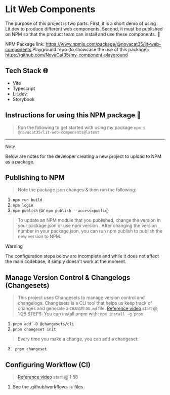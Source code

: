 # Lit Web Components

The purpose of this project is two parts. First, it is a short demo of using Lit.dev to produce different web components. Second, it must be published on NPM so that the product team can install and use these components. 🚀

NPM Package link: https://www.npmjs.com/package/@novacat35/lit-web-components
Playground repo (to showcase the use of this package): https://github.com/NovaCat35/my-component-playground

## Tech Stack 🌐
- Vite
- Typescript
- Lit.dev
- Storybook

## Instructions for using this NPM package 📙
> Run the following to get started with using my package
`npm i @novacat35/lit-web-components@latest`

---

> [!NOTE]
> Below are notes for the developer creating a new project to upload to NPM as a package.

## Publishing to NPM
> Note the package.json changes & then run the following: 
1) `npm run build` 
2) `npm login`
3) `npm publish` (or `npm publish --access=public`)

> To update an NPM module that you published, change the version in your package.json or use npm version <new-version>. After changing the version number in your package.json, you can run npm publish to publish the new version to NPM.


> [!WARNING]
> The configuration steps below are incomplete and while it does not affect the main codebase, it simply doesn't work at the moment. 

## Manage Version Control & Changelogs (Changesets)
> This project uses Changesets to manage version control and changelogs. Changesets is a CLI tool that helps us keep track of changes and generate a `CHANGELOG.md` file.
> [Reference video](https://www.youtube.com/watch?v=eh89VE3Mk5g) start @ 1:25
STEPS: 
> You can install pnpm with: `npm install -g pnpm`
1) `pnpm add -D @changesets/cli`
2) `pnpm changeset init `

> Every time you make a change, you can add a changeset:
3) ` pnpm changeset`

## Configuring Workflow (CI)
> [Reference video](https://www.youtube.com/watch?v=eh89VE3Mk5g) start @ 1:58

1) See the .github/workflows -> files
